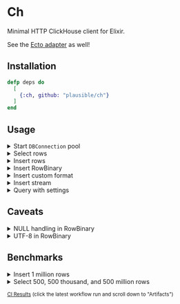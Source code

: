 # Ch

<!-- [![Hex Package](https://img.shields.io/hexpm/v/ch.svg)](https://hex.pm/packages/ch)
     [![Hex Docs](https://img.shields.io/badge/hex-docs-blue.svg)](https://hexdocs.pm/ch) -->

Minimal HTTP ClickHouse client for Elixir.

See the [Ecto adapter](https://github.com/plausible/chto) as well!

## Installation

```elixir
defp deps do
  [
    {:ch, github: "plausible/ch"}
  ]
end
```

## Usage

<details>
<summary>Start <code>DBConnection</code> pool</summary>

```elixir
defaults = [
  scheme: "http",
  hostname: "localhost",
  port: 8123,
  database: "default",
  settings: []
]

{:ok, pid} = Ch.start_link(defaults)
```

</details>

<details>
<summary>Select rows</summary>

```elixir
{:ok, pid} = Ch.start_link()

{:ok, %Ch.Result{rows: [[0], [1], [2]]}} =
  Ch.query(pid, "SELECT * FROM system.numbers LIMIT 3")

{:ok, %Ch.Result{rows: [[0], [1], [2]]}} =
  Ch.query(pid, "SELECT * FROM system.numbers LIMIT {$0:UInt8}", [3])

{:ok, %Ch.Result{rows: [[0], [1], [2]]}} =
  Ch.query(pid, "SELECT * FROM system.numbers LIMIT {limit:UInt8}", %{"limit" => 3})
```

</details>

<details>
<summary>Insert rows</summary>

```elixir
{:ok, pid} = Ch.start_link()

Ch.query!(pid, "CREATE TABLE IF NOT EXISTS ch_demo(id UInt64) ENGINE Null")

%Ch.Result{num_rows: 2} =
  Ch.query!(pid, "INSERT INTO ch_demo(id) VALUES (0), (1)")

%Ch.Result{num_rows: 2} =
  Ch.query!(pid, "INSERT INTO ch_demo(id) VALUES ({$0:UInt8}), ({$0:UInt32})", [0, 1])

%Ch.Result{num_rows: 2} =
  Ch.query!(pid, "INSERT INTO ch_demo(id) VALUES ({a:UInt16}), ({b:UInt64})", %{"a" => 0, "b" => 1})

%Ch.Result{num_rows: 2} =
  Ch.query!(pid, "INSERT INTO ch_demo(id) SELECT number FROM system.numbers LIMIT {limit:UInt8}", %{"limit" => 2})
```

</details>

<details>
<summary>Insert RowBinary</summary>

```elixir
{:ok, pid} = Ch.start_link()

Ch.query!(pid, "CREATE TABLE IF NOT EXISTS ch_demo(id UInt64) ENGINE Null")

%Ch.Result{num_rows: 2} =
  Ch.query!(pid, "INSERT INTO ch_demo(id) FORMAT RowBinary", [[0], [1]], types: [:u64])
```

</details>

<details>
<summary>Insert custom format</summary>

```elixir
{:ok, pid} = Ch.start_link()

Ch.query!(pid, "CREATE TABLE IF NOT EXISTS ch_demo(id UInt64) ENGINE Null")

csv = [0, 1] |> Enum.map(&to_string/1) |> Enum.intersperse(?\n)

%Ch.Result{num_rows: 2} =
  Ch.query!(pid, "INSERT INTO ch_demo(id) FORMAT CSV", {:raw, csv})
```

</details>

<details>
<summary>Insert stream</summary>

```elixir
{:ok, pid} = Ch.start_link()

Ch.query!(pid, "CREATE TABLE IF NOT EXISTS ch_demo(id UInt64) ENGINE Null")

stream = Stream.repeatedly(fn -> [:rand.uniform(100)] end)
chunked = Stream.chunk_every(stream, 100)
encoded = Stream.map(chunked, fn chunk -> Ch.RowBinary.encode_rows(chunk, [:u64]) end)
ten_encoded_chunks = Stream.take(encoded, 10)

%Ch.Result{num_rows: 1000} =
  Ch.query(pid, "INSERT INTO ch_demo(id) FORMAT RowBinary", {:raw, ten_encoded_chunks})
```

</details>

<details>
<summary>Query with settings</summary>

```elixir
{:ok, pid} = Ch.start_link()

%Ch.Result{rows: [["async_insert", "Bool", "0"]]} =
  Ch.query!(pid, "SHOW SETTINGS LIKE 'async_insert'")

%Ch.Result{rows: [["async_insert", "Bool", "1"]]} =
  Ch.query!(pid, "SHOW SETTINGS LIKE 'async_insert'", [], settings: [async_insert: 1])
```

</details>

## Caveats

<details>
<summary>NULL handling in RowBinary</summary>

Inserting `nil` into a `Nullable` column results in `NULL`. In all other cases the default value for the type is persisted.

Note that in the following example `DEFAULT 10` is ignored and `0` (the default value for `UInt8`) is stored instead.

```elixir
{:ok, pid} = Ch.start_link()

Ch.query!(pid, """
CREATE TABLE ch_nulls (
  a UInt8 NULL,
  b UInt8 DEFAULT 10,
  c UInt8 NOT NULL
) ENGINE = Memory
""")

types = [{:nullable, :u8}, :u8, :u8]
rows = [[nil, nil, nil]]

%Ch.Result{num_rows: 2} =
  Ch.query!(pid, "INSERT INTO ch_nulls(a, b, c) FORMAT RowBinary", rows, types: types)

%Ch.Result{rows: [[nil, 0, 0]]} =
  Ch.query!(pid, "SELECT * FROM ch_nulls")
```

</details>

<details>
<summary>UTF-8 in RowBinary</summary>

Similar to [`toValidUTF8`](https://clickhouse.com/docs/en/sql-reference/functions/string-functions#tovalidutf8) and text formats, when decoding `:string`, non-UTF8 characters are replaced with `�` (U+FFFD).

```elixir
{:ok, pid} = Ch.start_link()

Ch.query!(pid, "CREATE TABLE ch_utf8(str String) ENGINE = Memory")

%Ch.Result{num_rows: 1} =
  Ch.query!(pid, "INSERT INTO ch_utf8(str) FORMAT RowBinary", [["\x61\xF0\x80\x80\x80b"]], types: [:string])

%Ch.Result{rows: [["a�b"]]} =
  Ch.query!(pid, "SELECT * FROM ch_utf8")
```

To get raw binary, use `:binary` type that skips UTF-8 checks.

```elixir
%Ch.Result{rows: [["\x61\xF0\x80\x80\x80b"]]} =
  Ch.query!(pid, "SELECT * FROM ch_utf8", [], types: [:binary])
```

</details>

## Benchmarks

<details>
<summary>Insert 1 million rows</summary>

```console
$ MIX_ENV=bench mix run bench/insert_stream.exs

This benchmarks is based on https://github.com/ClickHouse/clickhouse-go#benchmark

Operating System: macOS
CPU Information: Apple M1
Number of Available Cores: 8
Available memory: 8 GB
Elixir 1.14.4
Erlang 25.3

Benchmark suite executing with the following configuration:
warmup: 2 s
time: 5 s
memory time: 0 ns
reduction time: 0 ns
parallel: 1
inputs: medium (1_000_000 rows)
Estimated total run time: 21 s

Benchmarking control with input medium (1_000_000 rows) ...
Benchmarking encode with input medium (1_000_000 rows) ...
Benchmarking insert with input medium (1_000_000 rows) ...

##### With input medium (1_000_000 rows) #####
Name              ips        average  deviation         median         99th %
control          2.62      381.00 ms     ±4.13%      376.77 ms      412.36 ms
encode           1.03      969.49 ms     ±4.00%      965.70 ms     1030.67 ms
insert           0.89     1127.15 ms     ±3.52%     1110.76 ms     1183.62 ms

Comparison:
control          2.62
encode           1.03 - 2.54x slower +588.49 ms
insert           0.89 - 2.96x slower +746.15 ms
```

</details>

<details>
<summary>Select 500, 500 thousand, and 500 million rows</summary>

```console
$ MIX_ENV=bench mix run bench/stream.exs

This benchmark is based on https://github.com/ClickHouse/ch-bench

Operating System: macOS
CPU Information: Apple M1
Number of Available Cores: 8
Available memory: 8 GB
Elixir 1.14.4
Erlang 25.3

Benchmark suite executing with the following configuration:
warmup: 2 s
time: 5 s
memory time: 0 ns
reduction time: 0 ns
parallel: 1
inputs: 500 rows, 500_000 rows, 500_000_000 rows
Estimated total run time: 1.05 min

Benchmarking stream with decode with input 500 rows ...
Benchmarking stream with decode with input 500_000 rows ...
Benchmarking stream with decode with input 500_000_000 rows ...
Benchmarking stream with manual decode with input 500 rows ...
Benchmarking stream with manual decode with input 500_000 rows ...
Benchmarking stream with manual decode with input 500_000_000 rows ...
Benchmarking stream without decode with input 500 rows ...
Benchmarking stream without decode with input 500_000 rows ...
Benchmarking stream without decode with input 500_000_000 rows ...

##### With input 500 rows #####
Name                                ips        average  deviation         median         99th %
stream with decode               4.69 K      213.34 μs    ±12.49%      211.38 μs      290.94 μs
stream with manual decode        4.69 K      213.43 μs    ±17.40%      210.96 μs      298.75 μs
stream without decode            4.65 K      215.08 μs    ±10.79%      213.79 μs      284.66 μs

Comparison:
stream with decode               4.69 K
stream with manual decode        4.69 K - 1.00x slower +0.0838 μs
stream without decode            4.65 K - 1.01x slower +1.74 μs

##### With input 500_000 rows #####
Name                                ips        average  deviation         median         99th %
stream without decode            234.58        4.26 ms    ±13.99%        4.04 ms        5.95 ms
stream with manual decode         64.26       15.56 ms     ±8.36%       15.86 ms       17.97 ms
stream with decode                41.03       24.37 ms     ±6.27%       24.39 ms       26.60 ms

Comparison:
stream without decode            234.58
stream with manual decode         64.26 - 3.65x slower +11.30 ms
stream with decode                41.03 - 5.72x slower +20.11 ms

##### With input 500_000_000 rows #####
Name                                ips        average  deviation         median         99th %
stream without decode              0.32         3.17 s     ±0.20%         3.17 s         3.17 s
stream with manual decode        0.0891        11.23 s     ±0.00%        11.23 s        11.23 s
stream with decode               0.0462        21.66 s     ±0.00%        21.66 s        21.66 s

Comparison:
stream without decode              0.32
stream with manual decode        0.0891 - 3.55x slower +8.06 s
stream with decode               0.0462 - 6.84x slower +18.50 s
```

</details>

<sub>[CI Results](https://github.com/plausible/ch/actions/workflows/bench.yml) (click the latest workflow run and scroll down to "Artifacts")</sub>
